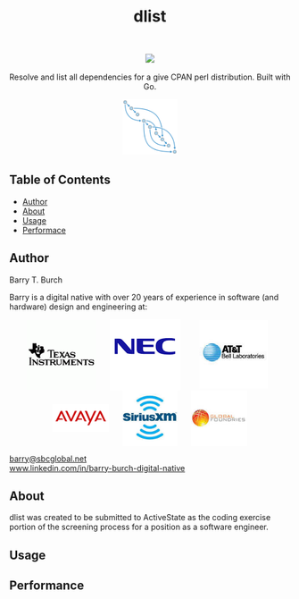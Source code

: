<h1 align="center"> dlist </h1> <br>
<p align="center">
    <img src="./assets/images/steam-roller.jpg">
</p>

<p align="center">
  Resolve and list all dependencies for a give CPAN perl distribution. Built with Go.
</p>

<p align="center">
    <img src="./assets/images/acyclic01.png" height="100" width="100">
</p>

## Table of Contents

- [Author](#author)
- [About](#about)
- [Usage](#usage)
- [Performace](#performance)

## Author
Barry T. Burch<br>

Barry is a digital native with over 20 years of experience in software (and hardware) design and engineering at:

<p align="middle">
    <img src="./assets/images/ti-logo-2.png" align="center" hspace="10">
    <img src="./assets/images/nec-logo-2.png" align="center" hspace="10">
    <img src="./assets/images/att-logo-2.jpeg" align="center" hspace="20">
    <img src="./assets/images/avaya-logo-2.png" width="100" align="center" hspace="10">
    <img src="./assets/images/sxm-logo.jpeg" width="100" align="center" hspace="10">
    <img src="./assets/images/gf-logo.jpeg" width="100" align="center" hspace="10">
</p>

barry@sbcglobal.net<br>
www.linkedin.com/in/barry-burch-digital-native<br>

## About

dlist was created to be submitted to ActiveState as the coding exercise portion of the screening process for a position as a software engineer.


## Usage



## Performance



